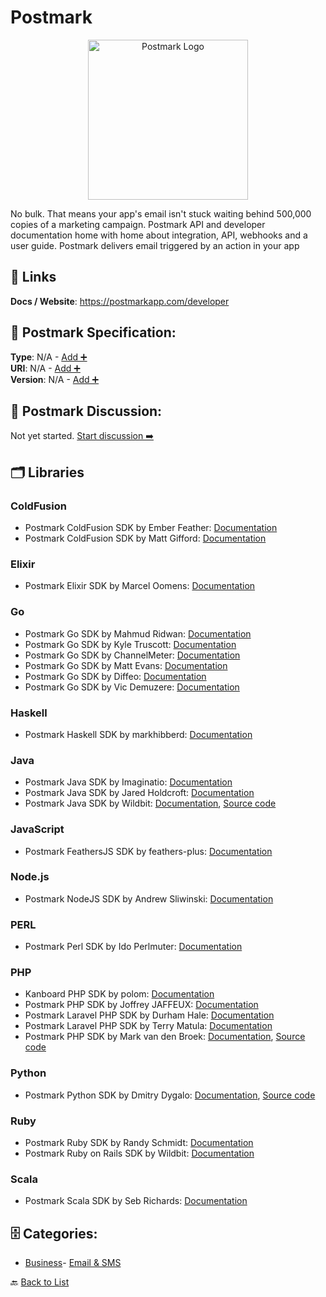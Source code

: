 # Postmark
<p align="center">
    <img width="256" src="https://raw.githubusercontent.com/apis-list/apis-list/main/apis/postmark/logo_256x256.png" alt="Postmark Logo"/>
</p>
No bulk. That means your app's email isn't stuck waiting behind 500,000 copies of a marketing campaign. Postmark API and developer documentation home with home about integration, API, webhooks and a user guide. Postmark delivers email triggered by an action in your app

##  🔗 Links
**Docs / Website**: https://postmarkapp.com/developer

## 🧬 Postmark Specification:
**Type**: N/A - [Add ➕](https://github.com/apis-list/apis-list/edit/main/apis.yaml#L15512)  
**URI**: N/A - [Add ➕](https://github.com/apis-list/apis-list/edit/main/apis.yaml#L15512)  
**Version**: N/A - [Add ➕](https://github.com/apis-list/apis-list/edit/main/apis.yaml#L15512)

## 💬 Postmark Discussion:
Not yet started. [Start discussion ➡️](https://github.com/apis-list/apis-list/discussions/new)

## 🗂️ Libraries
### ColdFusion
- Postmark ColdFusion SDK by Ember Feather: [Documentation](https://github.com/emberfeather/postmark4cf)
- Postmark ColdFusion SDK by Matt Gifford: [Documentation](https://github.com/coldfumonkeh/postmark)
### Elixir
- Postmark Elixir SDK by Marcel Oomens: [Documentation](https://github.com/marceloomens/ExPosta)
### Go
- Postmark Go SDK by Mahmud Ridwan: [Documentation](https://github.com/hjr265/postmark.go)
- Postmark Go SDK by Kyle Truscott: [Documentation](https://github.com/keighl/postmark)
- Postmark Go SDK by ChannelMeter: [Documentation](https://github.com/ChannelMeter/postmark)
- Postmark Go SDK by Matt Evans: [Documentation](https://github.com/mattevans/postmark-go)
- Postmark Go SDK by Diffeo: [Documentation](https://github.com/diffeo/postmark)
- Postmark Go SDK by Vic Demuzere: [Documentation](https://github.com/sorcix/go-postmark)
### Haskell
- Postmark Haskell SDK by markhibberd: [Documentation](https://github.com/markhibberd/postmark)
### Java
- Postmark Java SDK by Imaginatio: [Documentation](https://github.com/Imaginatio/postmark-java)
- Postmark Java SDK by Jared Holdcroft: [Documentation](https://github.com/jaredholdcroft/postmark-java)
- Postmark Java SDK by Wildbit: [Documentation](https://github.com/wildbit/postmark-java), [Source code](http://search.maven.org/#artifactdetails%7Ccom.wildbit.java%7Cpostmark%7C1.1.6%7C)
### JavaScript
- Postmark FeathersJS SDK by feathers-plus: [Documentation](https://github.com/feathers-plus/feathers-postmark)
### Node.js
- Postmark NodeJS SDK by Andrew Sliwinski: [Documentation](https://github.com/thisandagain/trebuchet)
### PERL
- Postmark Perl SDK by Ido Perlmuter: [Documentation](https://github.com/ido50/WWW-Postmark)
### PHP
- Kanboard PHP SDK by polom: [Documentation](https://github.com/polom/kanboard-tasksbymail)
- Postmark PHP SDK by Joffrey JAFFEUX: [Documentation](https://github.com/jjaffeux/postmark-inbound-php)
- Postmark Laravel PHP SDK by Durham Hale: [Documentation](https://github.com/durhamhale/laravel-postmark)
- Postmark Laravel PHP SDK by Terry Matula: [Documentation](https://github.com/matula/laravel-postmark)
- Postmark PHP SDK by Mark van den Broek: [Documentation](https://github.com/mvdnbrk/postmark-inbound), [Source code](https://packagist.org/packages/mvdnbrk/postmark-inbound)
### Python
- Postmark Python SDK by Dmitry Dygalo: [Documentation](https://github.com/Stranger6667/postmarker), [Source code](https://pypi.org/project/postmarker/)
### Ruby
- Postmark Ruby SDK by Randy Schmidt: [Documentation](https://github.com/r38y/postmark-mitt)
- Postmark Ruby on Rails SDK by Wildbit: [Documentation](https://github.com/wildbit/postmark-rails)
### Scala
- Postmark Scala SDK by Seb Richards: [Documentation](https://github.com/sebrichards/postmark-scala)


## 🗄️ Categories:
- [Business](https://github.com/apis-list/apis-list#business-)- [Email & SMS](https://github.com/apis-list/apis-list#email--sms-)

🔙  [Back to List](https://github.com/apis-list/apis-list)
